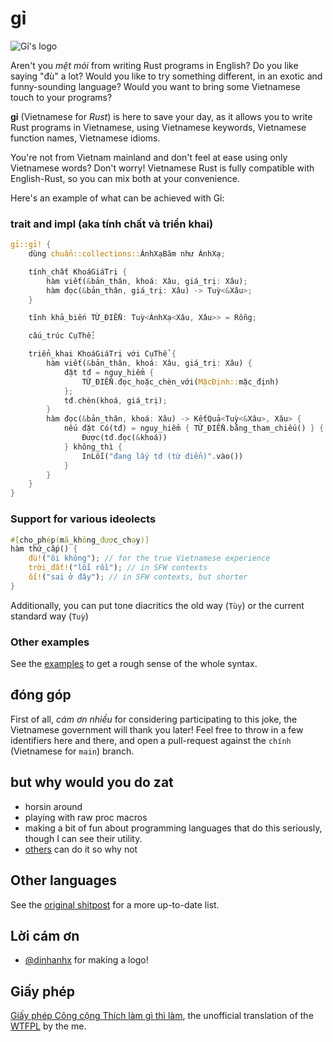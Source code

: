 # gỉ

![Gỉ's logo](https://github.com/Huy-Ngo/gir/blob/ch%C3%ADnh/logo.png?raw=true)

Aren't you *mệt mỏi* from writing Rust programs in English?
Do you like saying "đù" a lot?
Would you like to try something different, in an
exotic and funny-sounding language?
Would you want to bring some Vietnamese touch to your programs?

**gỉ** (Vietnamese for _Rust_) is here to save your day, as it allows you to
write Rust programs in Vietnamese, using Vietnamese keywords, Vietnamese
function names, Vietnamese idioms.

You're not from Vietnam mainland and don't feel at ease using only Vietnamese
words? Don't worry!  Vietnamese Rust is fully compatible with English-Rust, so
you can mix both at your convenience.

Here's an example of what can be achieved with Gỉ:

### trait and impl (aka tính chất và triển khai)

```rust
gỉ::gỉ! {
    dùng chuẩn::collections::ÁnhXạBăm như ÁnhXạ;

    tính_chất KhoáGiáTrị {
        hàm viết(&bản_thân, khoá: Xâu, giá_trị: Xâu);
        hàm đọc(&bản_thân, giá_trị: Xâu) -> Tuỳ<&Xâu>;
    }

    tĩnh khả_biến TỪ_ĐIỂN: Tuỳ<ÁnhXạ<Xâu, Xâu>> = Rỗng;

    cấu_trúc CụThể;

    triển_khai KhoáGiáTrị với CụThể {
        hàm viết(&bản_thân, khoá: Xâu, giá_trị: Xâu) {
            đặt tđ = nguy_hiểm {
                TỪ_ĐIỂN.đọc_hoặc_chèn_với(MặcĐịnh::mặc_định)
            };
            tđ.chèn(khoá, giá_trị);
        }
        hàm đọc(&bản_thân, khoá: Xâu) -> KếtQuả<Tuỳ<&Xâu>, Xâu> {
            nếu đặt Có(tđ) = nguy_hiểm { TỪ_ĐIỂN.bằng_tham_chiếu() } {
                Được(tđ.đọc(&khoá))
            } không_thì {
                InLỗi("đang lấy tđ (từ điển)".vào())
            }
        }
    }
}
```

### Support for various ideolects

```rust
#[cho_phép(mã_không_được_chạy)]
hàm thứ_cấp() {
    đù!("ôi không"); // for the true Vietnamese experience
    trời_đất!("lỗi rồi"); // in SFW contexts
    ối!("sai ở đây"); // in SFW contexts, but shorter
}
```

Additionally, you can put tone diacritics the old way (`Tùy`) or the current
standard way (`Tuỳ`)

### Other examples

See the [examples](./ví_dụ/src/main.rs) to get a rough sense of the whole
syntax.

## đóng góp

First of all, _cám ơn nhiều_ for considering participating to this joke, the
Vietnamese government will thank you later! Feel free to throw in a few
identifiers here and there, and open a pull-request against the `chính`
(Vietnamese for `main`) branch.

## but why would you do zat

- horsin around
- playing with raw proc macros
- making a bit of fun about programming languages that do this seriously,
  though I can see their utility.
- [others][others] can do it so why not

## Other languages

See the [original shitpost][others]
for a more up-to-date list.

[others]: https://github.com/bnjbvr/rouille#other-languages

## Lời cám ơn

- [@dinhanhx](https://github.com/dinhanhx) for making a logo!

## Giấy phép

[Giấy phép Công cộng Thích làm gì thì làm](https://github.com/Huy-Ngo/gir/blob/chính/GIẤY_PHÉP),
the unofficial translation of the [WTFPL](http://www.wtfpl.net/)
by the me.
